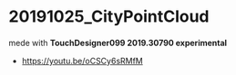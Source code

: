 # 20191025_CityPointCloud 
mede with **TouchDesigner099 2019.30790 experimental**　
- https://youtu.be/oCSCy6sRMfM
